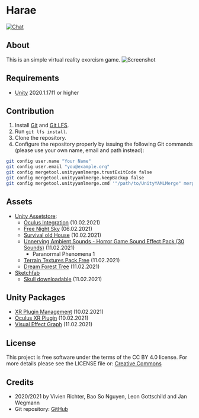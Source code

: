 # Harae
[![Chat](https://discordapp.com/api/guilds/774798139982348309/widget.png?style=shield)](https://discord.gg/h4wJmKYkMZ)

## About
This is an simple virtual reality exorcism game.
![Screenshot](screenshot.png)

## Requirements
 * [Unity](https://unity.com) 2020.1.17f1 or higher

## Contribution
 1. Install [Git](https://git-scm.com) and [Git LFS](https://git-lfs.github.com).
 2. Run `git lfs install`.
 3. Clone the repository.
 4. Configure the repository properly by issuing the following Git commands (please use your own name, email and path instead):
 ```bash
 git config user.name "Your Name"
 git config user.email "you@example.org"
 git config mergetool.unityyamlmerge.trustExitCode false
 git config mergetool.unityyamlmerge.keepBackup false
 git config mergetool.unityyamlmerge.cmd '"/path/to/UnityYAMLMerge" merge -p "$BASE" "$REMOTE" "$LOCAL" "$MERGED"'
 ```

## Assets
 * [Unity Assetstore](https://assetstore.unity.com):
   * [Oculus Integration](https://assetstore.unity.com/packages/tools/integration/oculus-integration-82022) (10.02.2021)
   * [Free Night Sky](https://assetstore.unity.com/packages/2d/textures-materials/sky/free-night-sky-79066) (06.02.2021)
   * [Survival old House](https://assetstore.unity.com/packages/3d/environments/urban/survival-old-house-55315) (10.02.2021)
   * [Unnerving Ambient Sounds - Horror Game Sound Effect Pack (30 Sounds)](https://assetstore.unity.com/packages/audio/ambient/unnerving-ambient-sounds-horror-game-sound-effect-pack-30-sounds-170590) (11.02.2021)
     * Paranormal Phenomena 1
   * [Terrain Textures Pack Free](https://assetstore.unity.com/packages/2d/textures-materials/terrain-textures-pack-free-139542) (11.02.2021)
   * [Dream Forest Tree](https://assetstore.unity.com/packages/3d/vegetation/trees/dream-forest-tree-105297) (11.02.2021)
 * [Sketchfab](https://sketchfab.com)
   * [Skull downloadable](https://sketchfab.com/3d-models/skull-downloadable-1a9db900738d44298b0bc59f68123393) (11.02.2021)

## Unity Packages
 * [XR Plugin Management](https://docs.unity3d.com/Packages/com.unity.xr.management@3.2/manual/index.html) (10.02.2021)
 * [Oculus XR Plugin](https://docs.unity3d.com/Packages/com.unity.xr.oculus@1.6/manual/index.html) (10.02.2021)
 * [Visual Effect Graph](https://docs.unity3d.com/Packages/com.unity.visualeffectgraph@10.3/manual/index.html) (11.02.2021)

## License
This project is free software under the terms of the CC BY 4.0 license.
For more details please see the LICENSE file or: [Creative Commons](http://creativecommons.org/licenses/by/4.0)

## Credits
 * 2020/2021 by Vivien Richter, Bao So Nguyen, Leon Gottschild and Jan Wegmann
 * Git repository: [GitHub](https://github.com/HTWK-18INB-1/harae.git)
